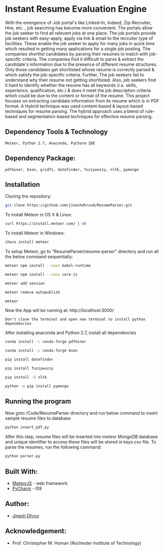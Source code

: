 # Instant Resume Evaluation Engine
With the emergence of Job portal's like Linked-In, Indeed, Zip-Recruiter, Hire, etc. , job searching has become more convenient. The portals allow the job seeker to find all relevant jobs at one place. The job portals provide job seekers with easy-apply, apply via link \& email to the recruiter type of facilities. These enable the job seeker to apply for many jobs in quick time which resulted in getting many applications for a single job posting. The companies shortlist candidates by parsing their resumes to match with job-specific criteria. The companies find it difficult to parse \& extract the candidate's information due to the presence of different resume structures. Only those candidates get shortlisted whose resume is correctly parsed \& which satisfy the job-specific criteria. Further, The job seekers fail to understand why their resume not getting shortlisted. Also, job seekers find it hard to identify whether the resume has all keywords (i.e. skills, experience, qualification, etc.) \& does it meet the job description criteria which could be due to the content or format of the resume. This project focuses on extracting candidate information from its resume which is in PDF format. A Hybrid technique was used content-based & layout-based techniques for resume parsing. The hybrid approach uses a blend of rule-based and segmentation-based techniques for effective resume parsing.


## Dependency Tools & Technology
```Meteor, Python 2.7, Anaconda, PyCharm IDE```

## Dependency Package:
```pdfminer, bson, gridfs, datefinder, fuzzywuzzy, nltk, pymongo```

## Installation
Cloning the repository:
```sh
git clone https://github.com/jineshdhruv8/ResumeParser.git
```
To install Meteor in OS X & Linux:
```sh
curl https://install.meteor.com/ | sh
```
To install Meteor in Windows:
```sh
choco install meteor
```
To setup Meteor, go to "ResumeParser/resume-parser" directory and run all the below command sequentially:
```sh
meteor npm install --save babel-runtime
```
```sh
meteor npm install --save core-js
```
```sh
meteor add session
```
```sh
meteor remove autopublish
```
```sh
meteor
```
Now the App will be running at: http://localhost:3000/
```
Don't close the terminal and open new terminal to install python dependencies
```
After installing anaconda and  Python 2.7, install all dependencies
```sh
conda install -c conda-forge pdfminer 
```

```sh
conda install -c conda-forge bson 
```

```sh
pip install datefinder
```

```sh
pip install fuzzywuzzy
```

```sh
pip install -U nltk
```
```sh
python -m pip install pymongo
```
## Running the program

Now goto /Code/ResumeParser directory and run below command to insert sample resume files to database
```sh
python insert_pdf.py
```

After this step, resume files will be inserted into meteor MongoDB database and unique identifier to access these files will be stored in keys.csv file. To parse the resumes, run the following command:
```sh
python parser.py
```

## Built With:
* [MeteorJS](http://docs.meteor.com/#/full/) - web framework
* [PyCharm](https://www.jetbrains.com/pycharm/) - IDE

## Author:
* [Jinesh Dhruv](https://github.com/jineshdhruv8)

## Acknowledgement:

* Prof. Christopher M. Homan (Rochester Institute of Technology)


